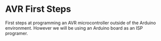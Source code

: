 # AVR First Steps
First steps at programming an AVR microcontroller outside of the Arduino environment. However we will be using an Arduino board as an ISP programer.
